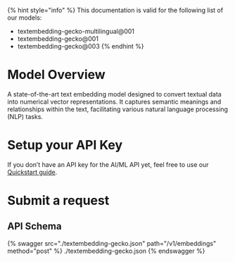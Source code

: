 [#references:start]: <> ({ "template": "openapi" })
{% hint style="info" %}
This documentation is valid for the following list of our models:
* textembedding-gecko-multilingual@001
* textembedding-gecko@001
* textembedding-gecko@003
{% endhint %}

# Model Overview
A state-of-the-art text embedding model designed to convert textual data into numerical vector representations. It captures semantic meanings and relationships within the text, facilitating various natural language processing (NLP) tasks.

# Setup your API Key
If you don’t have an API key for the AI/ML API yet, feel free to use our [Quickstart guide](https://docs.aimlapi.com/quickstart/setting-up).

# Submit a request
## API Schema
{% swagger src="./textembedding-gecko.json" path="/v1/embeddings" method="post" %}
./textembedding-gecko.json
{% endswagger %}


[#references:end]: <> ({})